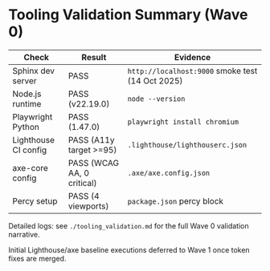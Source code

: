 # Tooling Validation Summary (Wave 0)

| Check | Result | Evidence |
|-------|--------|----------|
| Sphinx dev server | PASS | `http://localhost:9000` smoke test (14 Oct 2025) |
| Node.js runtime | PASS (v22.19.0) | `node --version` |
| Playwright Python | PASS (1.47.0) | `playwright install chromium` |
| Lighthouse CI config | PASS (A11y target >=95) | `.lighthouse/lighthouserc.json` |
| axe-core config | PASS (WCAG AA, 0 critical) | `.axe/axe.config.json` |
| Percy setup | PASS (4 viewports) | `package.json` percy block |

Detailed logs: see `./tooling_validation.md` for the full Wave 0 validation narrative.

Initial Lighthouse/axe baseline executions deferred to Wave 1 once token fixes are merged.
